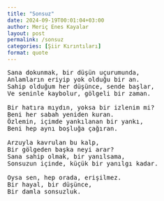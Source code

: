 ```yaml
---
title: "Sonsuz"
date: 2024-09-19T00:01:04+03:00
author: Meriç Enes Kayalar
layout: post
permalink: /sonsuz
categories: [Şiir Kırıntıları]
format: quote
---
```


<pre>
Sana dokunmak, bir düşün uçurumunda,
Anlamların eriyip yok olduğu bir an.
Sahip olduğum her düşünce, sende başlar,
Ve seninle kaybolur, gölgeli bir zaman.

Bir hatıra mıydın, yoksa bir izlenim mi?
Beni her sabah yeniden kuran.
Özlemin, içimde yankılanan bir yankı,
Beni hep aynı boşluğa çağıran.

Arzuyla kavrulan bu kalp,
Bir gölgeden başka neyi arar?
Sana sahip olmak, bir yanılsama,
Sonsuzun içinde, küçük bir yanılgı kadar.

Oysa sen, hep orada, erişilmez.
Bir hayal, bir düşünce,
Bir damla sonsuzluk.
</pre>